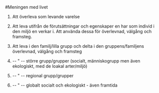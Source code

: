 #Meningen med livet

1. Att överleva som levande varelse

2. Att leva utifrån de förutsättningar och egenskaper en har som individ i den miljö en verkar i. Att använda dessa för överlevnad, välgång och framsteg.

3. Att leva i den familj/lilla grupp och delta i den gruppens/familjens överlevnad, välgång och framsteg

4. -- " -- större grupp/grupper (socialt, människogrupp men även ekologiskt, med de loakal arter/miljö)

5. -- " -- regional grupp/grupper

6. -- " -- globalt socialt och ekologiskt - även framtida
